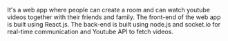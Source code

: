 It's a web app where people can create a room and can watch youtube videos together with their friends and family. The front-end of the web app is built using React.js. The back-end is built using node.js and socket.io for real-time communication and Youtube API to fetch videos.
